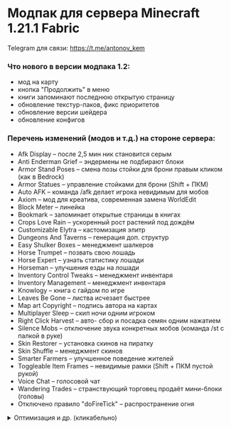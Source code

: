 # Модпак для сервера Minecraft 1.21.1 Fabric

Telegram для связи: https://t.me/antonov_kem

### Что нового в версии модпака 1.2:
- мод на карту
- кнопка "Продолжить" в меню
- книги запоминают последнюю открытую страницу
- обновление текстур-паков, фикс приоритетов
- обновление версии шейдера
- обновление конфигов

### Перечень изменений (модов и т.д.) на стороне сервера:
- Afk Display – после 2,5 мин ник становится серым
- Anti Enderman Grief – эндермены не подбирают блоки
- Armor Stand Poses – смена позы стойки для брони правым кликом (как в Bedrock)
- Armor Statues – управление стойками для брони (Shift + ПКМ)
- Auto AFK – команда /afk делает игрока невидимым для мобов
- Axiom – мод для креатива, современная замена WorldEdit
- Block Meter – линейка
- Bookmark – запоминает открытые страницы в книгах
- Crops Love Rain – ускоренный рост растений под дождём
- Customizable Elytra – кастомизация элитр
- Dungeons And Taverns – генерация доп. структур
- Easy Shulker Boxes – менеджмент шалкеров
- Horse Trumpet – позвать свою лошадь
- Horse Expert – узнать статистику лошади
- Horseman – улучшения езды на лошади
- Inventory Control Tweaks – менеджмент инвентаря
- Inventory Management – менеджмент инвентаря
- Knowlogy – книга с гайдом по игре
- Leaves Be Gone – листва исчезает быстрее
- Map art Copyright – подпись автора на картах
- Multiplayer Sleep – скип ночи одним игроком
- Right Click Harvest – авто- сбор и посадка семян одним нажатием
- Silence Mobs – отключение звука конкретных мобов (команда /st с палкой в руке)
- Skin Restorer – установка скинов на пиратку
- Skin Shuffle – менеджмент скинов
- Smarter Farmers – улучшенное поведение жителей
- Toggleable Item Frames – невидимые рамки (Shift + ПКМ пустой рукой)
- Voice Chat – голосовой чат
- Wandering Trades – странствующий торговец продаёт мини-блоки (головы)
- Отключено правило "doFireTick" – распространение огня

<details><summary>Оптимизация и др. (кликабельно)</summary>

<ul>
  <li>Alternate Current – оптимизация редстоуна</li>
  <li>AltX – логгирование IP адресов (т.к. сервер пиратский)</li>
  <li>Clumps – оптимизация сфер опыта</li>
  <li>Easy Auth – пароль для входа на сервер</li>
  <li>Krypton – оптимизация сервера</li>
  <li>Let Me Despawn – разрешает деспаун мобов с предметами</li>
  <li>Lithium – общая оптимизация</li>
  <li>ModernFix – общая оптимизация</li>
  <li>Noisium – оптимизация генерации мира</li>
  <li>Spark – диагностика сервера</li>
  <li>TT20 – имитация отсутствия лагов на сервере</li>
</ul>  

 </details>

